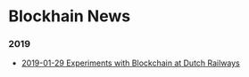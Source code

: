 
Blockhain News
====

### 2019
* [2019-01-29 Experiments with Blockchain at Dutch Railways](https://www.infoq.com/news/2019/01/blockchain-dutch-railways)



